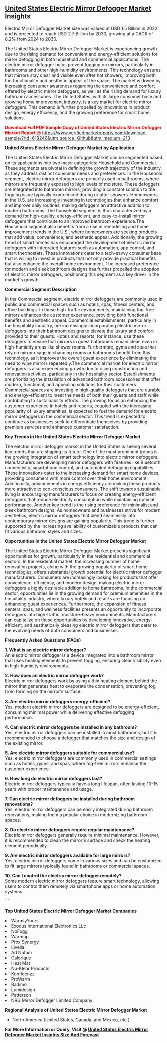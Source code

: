 <h2><a href="https://www.verifiedmarketreports.com/download-sample/?rid=618246&amp;utm_source=Github&amp;utm_medium=213" target="_blank">United States Electric Mirror Defogger Market</a> Insights</h2><p>Electric Mirror Defogger Market size was valued at USD 1.5 Billion in 2022 and is projected to reach USD 2.7 Billion by 2030, growing at a CAGR of 8.2% from 2024 to 2030.</p><p><p>The United States Electric Mirror Defogger Market is experiencing growth due to the rising demand for convenient and energy-efficient solutions for mirror defogging in both household and commercial applications. The electric mirror defogger helps prevent fogging on mirrors, particularly in bathrooms and other high-humidity environments. This technology ensures that mirrors stay clear and visible even after hot showers, improving both the functionality and aesthetic appeal of the space. The market is driven by increasing consumer awareness regarding the convenience and comfort offered by electric mirror defoggers, as well as the rising demand for luxury bathroom accessories. The United States, with its large consumer base and growing home improvement industry, is a key market for electric mirror defoggers. This demand is further propelled by innovations in product design, energy efficiency, and the growing preference for smart home solutions. <p><span class=""><span style="color: #ff0000;"><strong>Download Full PDF Sample Copy of United States Electric Mirror Defogger Market Report</strong> @ </span><a href="https://www.verifiedmarketreports.com/download-sample/?rid=618246&amp;utm_source=Github&amp;utm_medium=213" target="_blank">https://www.verifiedmarketreports.com/download-sample/?rid=618246&amp;utm_source=Github&amp;utm_medium=213</a></span></p></p><p><b>United States Electric Mirror Defogger Market by Application</b></p><p>The United States Electric Mirror Defogger Market can be segmented based on its applications into two major categories: Household and Commercial. These segments are pivotal in defining the growth trajectory of the industry as they address distinct consumer needs and preferences. In the Household segment, electric mirror defoggers are primarily used in bathrooms, where mirrors are frequently exposed to high levels of moisture. These defoggers are integrated into bathroom mirrors, providing a constant solution to the fogging issue typically experienced during or after showers. Homeowners in the U.S. are increasingly investing in technologies that enhance comfort and improve daily routines, making defoggers an attractive addition to modern bathrooms. The household segment is thus characterized by a demand for high-quality, energy-efficient, and easy-to-install mirror defoggers that contribute to an improved bathroom experience.The Household segment also benefits from a rise in remodeling and home improvement trends in the U.S., where homeowners are seeking products that add value, convenience, and aesthetic appeal. Additionally, the growing trend of smart homes has encouraged the development of electric mirror defoggers with integrated features such as automation, app control, and smart thermostats. These innovations cater to a tech-savvy consumer base that is willing to invest in products that not only provide practical benefits but also enhance the overall home environment. The increased preference for modern and sleek bathroom designs has further propelled the adoption of electric mirror defoggers, positioning this segment as a key driver in the market's growth.<p><b>Commercial Segment Description</b></p><p>In the Commercial segment, electric mirror defoggers are commonly used in public and commercial spaces such as hotels, spas, fitness centers, and office buildings. In these high-traffic environments, maintaining fog-free mirrors enhances the customer experience, providing both functional benefits and aesthetic appeal. Commercial establishments, particularly in the hospitality industry, are increasingly incorporating electric mirror defoggers into their bathroom designs to elevate the luxury and comfort provided to their guests. Hotels and resorts, for instance, use these defoggers to ensure that mirrors in guest bathrooms remain clear, even in high-humidity areas like shower rooms. Furthermore, gyms and spas that rely on mirror usage in changing rooms or bathrooms benefit from this technology, as it improves the overall guest experience by eliminating the need to wipe mirrors repeatedly.The commercial market for electric mirror defoggers is also experiencing growth due to rising construction and renovation activities, particularly in the hospitality sector. Establishments are prioritizing the installation of advanced bathroom accessories that offer modern, functional, and appealing solutions for their customers. Commercial spaces are investing in high-quality defoggers that are durable and energy-efficient to meet the needs of both their guests and staff while contributing to sustainability efforts. The growing focus on enhancing the customer experience in hotels and resorts, coupled with the increasing popularity of luxury amenities, is expected to fuel the demand for electric mirror defoggers in the commercial sector. This trend is expected to continue as businesses seek to differentiate themselves by providing premium services and enhanced customer satisfaction.<p><b>Key Trends in the United States Electric Mirror Defogger Market</b></p><p>The electric mirror defogger market in the United States is seeing several key trends that are shaping its future. One of the most prominent trends is the growing integration of smart technology into electric mirror defoggers. Manufacturers are developing mirror defoggers with features like Bluetooth connectivity, smartphone control, and automated defogging capabilities. These innovations cater to the increasing demand for smart home devices, providing consumers with more control over their home environment. Additionally, advancements in energy efficiency are making these products more attractive to eco-conscious consumers. The shift towards sustainable living is encouraging manufacturers to focus on creating energy-efficient defoggers that reduce electricity consumption while maintaining optimal performance. Another key trend is the rising preference for minimalist and sleek bathroom designs. As homeowners and businesses strive for modern aesthetics, electric mirror defoggers that blend seamlessly into contemporary mirror designs are gaining popularity. This trend is further supported by the increasing availability of customizable products that can fit various bathroom styles and sizes.<p><b>Opportunities in the United States Electric Mirror Defogger Market</b></p><p>The United States Electric Mirror Defogger Market presents significant opportunities for growth, particularly in the residential and commercial sectors. In the residential market, the increasing number of home renovation projects, along with the growing popularity of smart home technologies, offers substantial growth potential for electric mirror defogger manufacturers. Consumers are increasingly looking for products that offer convenience, efficiency, and modern design, making electric mirror defoggers a highly desirable addition to home bathrooms. In the commercial sector, opportunities lie in the growing demand for premium amenities in the hospitality industry, where luxury hotels and resorts are focusing on enhancing guest experiences. Furthermore, the expansion of fitness centers, spas, and wellness facilities presents an opportunity to incorporate defoggers into high-traffic, moisture-heavy environments. Manufacturers can capitalize on these opportunities by developing innovative, energy-efficient, and aesthetically pleasing electric mirror defoggers that cater to the evolving needs of both consumers and businesses.<p><b>Frequently Asked Questions (FAQs)</b></p><p><b>1. What is an electric mirror defogger?</b><br> An electric mirror defogger is a device integrated into a bathroom mirror that uses heating elements to prevent fogging, ensuring clear visibility even in high-humidity environments.</p><p><b>2. How does an electric mirror defogger work?</b><br> Electric mirror defoggers work by using a thin heating element behind the mirror that generates heat to evaporate the condensation, preventing fog from forming on the mirror's surface.</p><p><b>3. Are electric mirror defoggers energy-efficient?</b><br> Yes, modern electric mirror defoggers are designed to be energy-efficient, consuming minimal power while delivering effective defogging performance.</p><p><b>4. Can electric mirror defoggers be installed in any bathroom?</b><br> Yes, electric mirror defoggers can be installed in most bathrooms, but it is recommended to choose a defogger that matches the size and design of the existing mirror.</p><p><b>5. Are electric mirror defoggers suitable for commercial use?</b><br> Yes, electric mirror defoggers are commonly used in commercial settings such as hotels, gyms, and spas, where fog-free mirrors enhance the customer experience.</p><p><b>6. How long do electric mirror defoggers last?</b><br> Electric mirror defoggers typically have a long lifespan, often lasting 10-15 years with proper maintenance and usage.</p><p><b>7. Can electric mirror defoggers be installed during bathroom renovations?</b><br> Yes, electric mirror defoggers can be easily integrated during bathroom renovations, making them a popular choice in modernizing bathroom spaces.</p><p><b>8. Do electric mirror defoggers require regular maintenance?</b><br> Electric mirror defoggers generally require minimal maintenance. However, it is recommended to clean the mirror's surface and check the heating element periodically.</p><p><b>9. Are electric mirror defoggers available for large mirrors?</b><br> Yes, electric mirror defoggers come in various sizes and can be customized to fit large mirrors typically found in bathrooms or commercial spaces.</p><p><b>10. Can I control the electric mirror defogger remotely?</b><br> Some modern electric mirror defoggers feature smart technology, allowing users to control them remotely via smartphone apps or home automation systems.</p>```</p><p><strong>Top United States Electric Mirror Defogger Market Companies</strong></p><div data-test-id=""><p><li>WarmlyYours</li><li> Exodus International Electronics LLc</li><li> NoFogg</li><li> Warmup</li><li> Prox Synergy</li><li> Livella</li><li> Ad Notam</li><li> Calorique</li><li> Heat Mat</li><li> Nu-Klear Products</li><li> Konfidenzz</li><li> ProWarm</li><li> Radimo</li><li> Lumidesign</li><li> Patterson</li><li> NRG Mirror Defogger Limited Company</li></p><div><strong>Regional Analysis of&nbsp;United States Electric Mirror Defogger Market</strong></div><ul><li dir="ltr"><p dir="ltr">North America&nbsp;(United States, Canada, and Mexico, etc.)</p></li></ul><p><strong>For More Information or Query, Visit @&nbsp;</strong><strong><a href="https://www.verifiedmarketreports.com/product/electric-mirror-defogger-market/?utm_source=Github&amp;utm_medium=213" target="_blank">United States Electric Mirror Defogger Market Insights Size And Forecast</a></strong></p></div>
